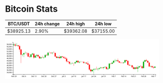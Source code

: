 # Bitcoin Stats

BTC/USDT|24h change|24h high|24h low|
|---|---|---|---|
|$38925.13|2.90%|$39362.08|$37155.00|

<img src="./chart.svg">
